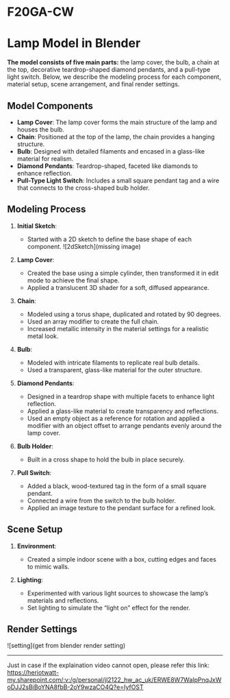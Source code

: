 # F20GA-CW

# Lamp Model in Blender
**The model consists of five main parts:** 
the lamp cover, the bulb, a chain at the top, decorative teardrop-shaped diamond pendants, and a pull-type light switch. Below, we describe the modeling process for each component, material setup, scene arrangement, and final render settings.

## Model Components
- **Lamp Cover**: The lamp cover forms the main structure of the lamp and houses the bulb.
- **Chain**: Positioned at the top of the lamp, the chain provides a hanging structure.
- **Bulb**: Designed with detailed filaments and encased in a glass-like material for realism.
- **Diamond Pendants**: Teardrop-shaped, faceted like diamonds to enhance reflection.
- **Pull-Type Light Switch**: Includes a small square pendant tag and a wire that connects to the cross-shaped bulb holder.

## Modeling Process
1. **Initial Sketch**:
   - Started with a 2D sketch to define the base shape of each component.
     ![2dSketch](missing image)

2. **Lamp Cover**:
   - Created the base using a simple cylinder, then transformed it in edit mode to achieve the final shape.
   - Applied a translucent 3D shader for a soft, diffused appearance.

3. **Chain**:
   - Modeled using a torus shape, duplicated and rotated by 90 degrees.
   - Used an array modifier to create the full chain.
   - Increased metallic intensity in the material settings for a realistic metal look.

4. **Bulb**:
   - Modeled with intricate filaments to replicate real bulb details.
   - Used a transparent, glass-like material for the outer structure.

5. **Diamond Pendants**:
   - Designed in a teardrop shape with multiple facets to enhance light reflection.
   - Applied a glass-like material to create transparency and reflections.
   - Used an empty object as a reference for rotation and applied a modifier with an object offset to arrange pendants evenly around the lamp cover.

6. **Bulb Holder**:
   - Built in a cross shape to hold the bulb in place securely.

7. **Pull Switch**:
   - Added a black, wood-textured tag in the form of a small square pendant.
   - Connected a wire from the switch to the bulb holder.
   - Applied an image texture to the pendant surface for a refined look.

## Scene Setup
1. **Environment**:
   - Created a simple indoor scene with a box, cutting edges and faces to mimic walls.

2. **Lighting**:
   - Experimented with various light sources to showcase the lamp’s materials and reflections.
   - Set lighting to simulate the “light on” effect for the render.

## Render Settings
  ![setting](get from blender render setting)

---
Just in case if the explaination video cannot open, please refer this link:
https://heriotwatt-my.sharepoint.com/:v:/g/personal/jl2122_hw_ac_uk/ERWE8W7WaIpPnqJxWoDJJ2sBiBoYNA8fbB-2oY9wzaCO4Q?e=IyfOST
